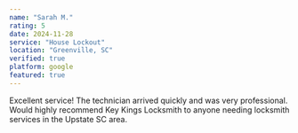 ```yaml
---
name: "Sarah M."
rating: 5
date: 2024-11-28
service: "House Lockout"
location: "Greenville, SC"
verified: true
platform: google
featured: true
---
```


Excellent service! The technician arrived quickly and was very professional. Would highly recommend Key Kings Locksmith to anyone needing locksmith services in the Upstate SC area.
